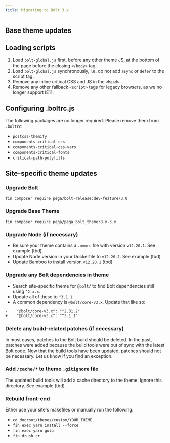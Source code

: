 ```yaml
---
title: Migrating to Bolt 3.x
---
```


## Base theme updates

## Loading scripts

1. Load `bolt-global.js` first, before any other theme JS, at the bottom of the page before the closing `</body>` tag.
2. Load `bolt-global.js` synchronously, i.e. do not add `async` or `defer` to the script tag.
3. Remove any inline critical CSS and JS in the `<head>`.
4. Remove any other fallback `<script>` tags for legacy browsers, as we no longer support IE11.

## Configuring .boltrc.js

The following packages are no longer required. Please remove them from `.boltrc`:

- `postcss-themify`
- `components-critical-css`
- `components-critical-css-vars`
- `components-critical-fonts`
- `critical-path-polyfills`

## Site-specific theme updates

### Upgrade Bolt

`fin composer require pega/bolt-release:dev-feature/3.0`

### Upgrade Base Theme

`fin composer require pega/pega_bolt_theme:8.x-3.x`

### Upgrade Node (if necessary)

- Be sure your theme contains a `.nvmrc` file with version `v12.20.1`. See example (tbd).
- Update Node version in your Dockerfile to `v12.20.1`. See example (tbd).
- Update Bamboo to install version `v12.20.1` (tbd)

### Upgrade any Bolt dependencies in theme

- Search site-specific theme for `@bolt/` to find Bolt dependencies still using `^2.x.x`.
- Update all of these to `^3.1.1`.
- A common dependency is `@bolt/core-v3.x`. Update that like so:

```
-    "@bolt/core-v3.x": "^2.31.2"
+    "@bolt/core-v3.x": "^3.1.1"
```

### Delete any build-related patches (if necessary)

In most cases, patches to the Bolt build should be deleted. In the past, patches were added because the build tools were out of sync with the latest Bolt code. Now that the build tools have been updated, patches should not be necessary. Let us know if you find an exception.

### Add `/cache/*` to theme `.gitignore` file

The updated build tools will add a cache directory to the theme. Ignore this directory. See example (tbd).

### Rebuild front-end

Either use your site's makefiles or manually run the following:

- `cd docroot/themes/custom/YOUR_THEME`
- `fin exec yarn install --force`
- `fin exec yarn gulp`
- `fin drush cr`
